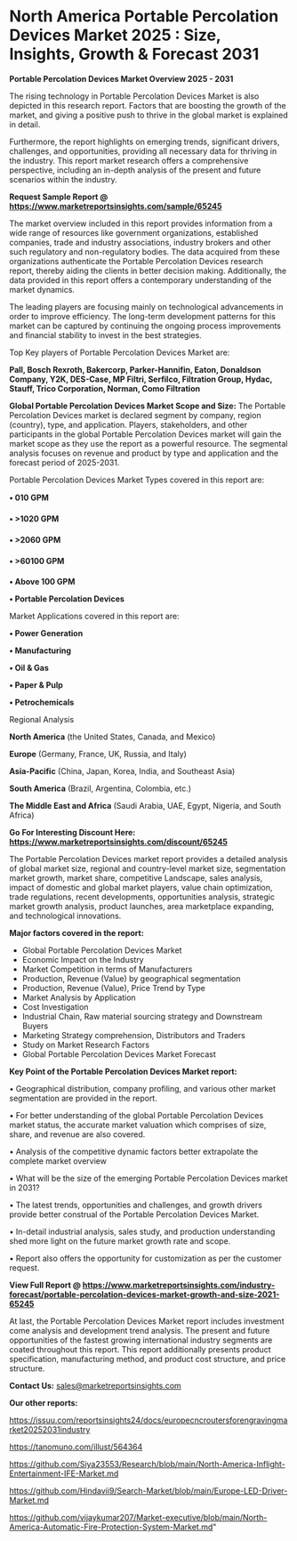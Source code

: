 # North America Portable Percolation Devices Market 2025 : Size, Insights, Growth & Forecast 2031

<Strong> Portable Percolation Devices Market Overview 2025 - 2031</strong>

The rising technology in Portable Percolation Devices Market is also depicted in this research report. Factors that are boosting the growth of the market, and giving a positive push to thrive in the global market is explained in detail.

Furthermore, the report highlights on emerging trends, significant drivers, challenges, and opportunities, providing all necessary data for thriving in the industry. This report market research offers a comprehensive perspective, including an in-depth analysis of the present and future scenarios within the industry.

<strong>Request Sample Report @ <a href=https://www.marketreportsinsights.com/sample/65245>https://www.marketreportsinsights.com/sample/65245</a></strong>

The market overview included in this report provides information from a wide range of resources like government organizations, established companies, trade and industry associations, industry brokers and other such regulatory and non-regulatory bodies. The data acquired from these organizations authenticate the Portable Percolation Devices research report, thereby aiding the clients in better decision making. Additionally, the data provided in this report offers a contemporary understanding of the market dynamics.

The leading players are focusing mainly on technological advancements in order to improve efficiency. The long-term development patterns for this market can be captured by continuing the ongoing process improvements and financial stability to invest in the best strategies.

Top Key players of Portable Percolation Devices Market are:

<strong>Pall, Bosch Rexroth, Bakercorp, Parker-Hannifin, Eaton, Donaldson Company, Y2K, DES-Case, MP Filtri, Serfilco, Filtration Group, Hydac, Stauff, Trico Corporation, Norman, Como Filtration</strong>

<strong><b>Global Portable Percolation Devices Market Scope and Size:</b></strong>
The Portable Percolation Devices market is declared segment by company, region (country), type, and application. Players, stakeholders, and other participants in the global Portable Percolation Devices market will gain the market scope as they use the report as a powerful resource. The segmental analysis focuses on revenue and product by type and application and the forecast period of 2025-2031.

Portable Percolation Devices Market Types covered in this report are:

<strong>• 010 GPM

• >1020 GPM

• >2060 GPM

• >60100 GPM

• Above 100 GPM

• Portable Percolation Devices</strong>

Market Applications covered in this report are:

<strong>• Power Generation

• Manufacturing

• Oil & Gas

• Paper & Pulp

• Petrochemicals</strong> 

Regional Analysis

<strong>North America</strong> (the United States, Canada, and Mexico)

<strong>Europe</strong> (Germany, France, UK, Russia, and Italy)

<strong>Asia-Pacific</strong> (China, Japan, Korea, India, and Southeast Asia)

<strong>South America</strong> (Brazil, Argentina, Colombia, etc.)

<strong>The Middle East and Africa</strong> (Saudi Arabia, UAE, Egypt, Nigeria, and South Africa)

<strong>Go For Interesting Discount Here: <a href=https://www.marketreportsinsights.com/discount/65245>https://www.marketreportsinsights.com/discount/65245</a></strong>

The Portable Percolation Devices market report provides a detailed analysis of global market size, regional and country-level market size, segmentation market growth, market share, competitive Landscape, sales analysis, impact of domestic and global market players, value chain optimization, trade regulations, recent developments, opportunities analysis, strategic market growth analysis, product launches, area marketplace expanding, and technological innovations.

<strong><b>Major factors covered in the report:</b></strong>
<ul>
  <li>Global Portable Percolation Devices Market </li>
  <li>Economic Impact on the Industry</li>
  <li>Market Competition in terms of Manufacturers</li>
  <li>Production, Revenue (Value) by geographical segmentation</li>
  <li>Production, Revenue (Value), Price Trend by Type</li>
  <li>Market Analysis by Application</li>
  <li>Cost Investigation</li>
  <li>Industrial Chain, Raw material sourcing strategy and Downstream Buyers</li>
  <li>Marketing Strategy comprehension, Distributors and Traders</li>
  <li>Study on Market Research Factors</li>
  <li>Global Portable Percolation Devices Market Forecast</li>
</ul>

<strong><b>Key Point of the Portable Percolation Devices Market report:</b></strong>

• Geographical distribution, company profiling, and various other market segmentation are provided in the report.

• For better understanding of the global Portable Percolation Devices market status, the accurate market valuation which comprises of size, share, and revenue are also covered.

• Analysis of the competitive dynamic factors better extrapolate the complete market overview

• What will be the size of the emerging Portable Percolation Devices market in 2031?

• The latest trends, opportunities and challenges, and growth drivers provide better construal of the Portable Percolation Devices Market.

• In-detail industrial analysis, sales study, and production understanding shed more light on the future market growth rate and scope.

• Report also offers the opportunity for customization as per the customer request.

<strong><b>View Full Report @ <a href=https://www.marketreportsinsights.com/industry-forecast/portable-percolation-devices-market-growth-and-size-2021-65245>https://www.marketreportsinsights.com/industry-forecast/portable-percolation-devices-market-growth-and-size-2021-65245</a></b></strong>


At last, the Portable Percolation Devices Market report includes investment come analysis and development trend analysis. The present and future opportunities of the fastest growing international industry segments are coated throughout this report. This report additionally presents product specification, manufacturing method, and product cost structure, and price structure.

<strong>Contact Us:</strong>
sales@marketreportsinsights.com

<strong>Our other reports:</strong>

<a href=https://issuu.com/reportsinsights24/docs/europecncroutersforengravingmarket20252031industry>https://issuu.com/reportsinsights24/docs/europecncroutersforengravingmarket20252031industry</a>

<a href=https://tanomuno.com/illust/564364>https://tanomuno.com/illust/564364</a>

<a href=https://github.com/Siya23553/Research/blob/main/North-America-Inflight-Entertainment-IFE-Market.md>https://github.com/Siya23553/Research/blob/main/North-America-Inflight-Entertainment-IFE-Market.md</a>

<a href=https://github.com/Hindavii9/Search-Market/blob/main/Europe-LED-Driver-Market.md>https://github.com/Hindavii9/Search-Market/blob/main/Europe-LED-Driver-Market.md</a>

<a href=https://github.com/vijaykumar207/Market-executive/blob/main/North-America-Automatic-Fire-Protection-System-Market.md>https://github.com/vijaykumar207/Market-executive/blob/main/North-America-Automatic-Fire-Protection-System-Market.md</a>"
